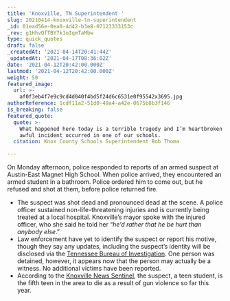 ```yaml
---
title: 'Knoxville, TN Superintendent '
slug: 20210414-knoxville-tn-superintendent
_id: 01ead56e-0ea0-4d42-b3e8-07123333153c
_rev: g1HhvQfTBY7k1oIqmTaMbw
type: quick_quotes
draft: false
_createdAt: '2021-04-14T20:41:44Z'
_updatedAt: '2021-04-17T08:36:02Z'
date: '2021-04-12T20:42:00.000Z'
lastmod: '2021-04-12T20:42:00.000Z'
weight: 50
featured_image:
  url: >-
    af0f3eb4f7e9c9cd4d040f4bd5f24d6c6531e0f95542x3695.jpg
authorReference: 1cdf11a2-51d0-49a4-a42e-0675b8b3f146
is_breaking: false
featured_quote:
  quote: >-
    What happened here today is a terrible tragedy and I’m heartbroken that this
    awful incident occurred in one of our schools.
  citation: Knox County Schools Superintendent Bob Thoma

---
```

On Monday afternoon, police responded to reports of an armed suspect at Austin-East Magnet High School. When police arrived, they encountered an armed student in a bathroom. Police ordered him to come out, but he refused and shot at them, before police returned fire.

* The suspect was shot dead and pronounced dead at the scene. A police officer sustained non-life-threatening injuries and is currently being treated at a local hospital. Knoxville’s mayor spoke with the injured officer, who she said he told her “_he’d rather that he be hurt than anybody else_.”
* Law enforcement have yet to identify the suspect or report his motive, though they say any updates, including the suspect’s identity will be disclosed via the [Tennessee Bureau of Investigation](https://tbinewsroom.com/2021/04/12/tbi-agents-investigating-knoxville-officer-involved-shooting/). One person was detained, however, it appears now that the person may actually be a witness. No additional victims have been reported.
* According to the [Knoxville News Sentinel](https://www.knoxnews.com/story/news/crime/2021/03/10/austin-east-high-school-knoxville-shootings-timeline/6938242002/), the suspect, a teen student, is the fifth teen in the area to die as a result of gun violence so far this year.